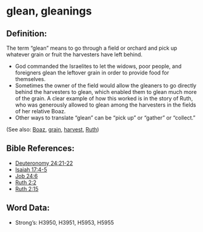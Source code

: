 # glean, gleanings

## Definition:

The term “glean” means to go through a field or orchard and pick up whatever grain or fruit the harvesters have left behind.

* God commanded the Israelites to let the widows, poor people, and foreigners glean the leftover grain in order to provide food for themselves.
* Sometimes the owner of the field would allow the gleaners to go directly behind the harvesters to glean, which enabled them to glean much more of the grain. A clear example of how this worked is in the story of Ruth, who was generously allowed to glean among the harvesters in the fields of her relative Boaz.
* Other ways to translate “glean” can be “pick up” or “gather” or “collect.”

(See also: [Boaz](../names/boaz.md), [grain](../other/grain.md), [harvest](../other/harvest.md), [Ruth](../names/ruth.md))

## Bible References:

* [Deuteronomy 24:21-22](rc://en/tn/help/deu/24/21)
* [Isaiah 17:4-5](rc://en/tn/help/isa/17/04)
* [Job 24:6](rc://en/tn/help/job/24/06)
* [Ruth 2:2](rc://en/tn/help/rut/02/02)
* [Ruth 2:15](rc://en/tn/help/rut/02/15)

## Word Data:

* Strong’s: H3950, H3951, H5953, H5955
